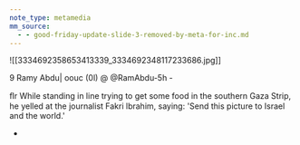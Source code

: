 ```yaml
---
note_type: metamedia
mm_source:
  - - good-friday-update-slide-3-removed-by-meta-for-inc.md
---
```


![[3334692358653413339_3334692348117233686.jpg]]

9 Ramy Abdu| oouc (0l) @ @RamAbdu-5h -

ﬂr While standing in line trying to get some food
in the southern Gaza Strip, he yelled at the
journalist Fakri lbrahim, saying: 'Send this
picture to Israel and the world.'

-



